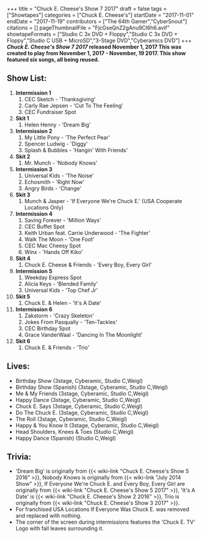 +++
title = "Chuck E. Cheese's Show 7 2017"
draft = false
tags = ["Showtapes"]
categories = ["Chuck E. Cheese's"]
startDate = "2017-11-01"
endDate = "2017-11-19"
contributors = ["The 64th Gamer","CyberSnout"]
citations = []
pageThumbnailFile = "FjcGseQnZ2gAnu9CI6h6.avif"
showtapeFormats = ["Studio C 3x DVD + Floppy","Studio C 3x DVD + Floppy","Studio C USB + MicroSD","3-Stage DVD","Cyberamics DVD"]
+++
***Chuck E. Cheese's Show 7 2017* released November 1, 2017
This was created to play from November 1, 2017 - November, 19 2017. This show featured six songs, all being reused.**

## Show List:

1.  **Intermission 1**
    1.  CEC Sketch - 'Thanksgiving'
    2.  Carly Rae Jepsen - 'Cut To The Feeling'
    3.  CEC Fundraiser Spot
2.  **Skit 1**
    1.  Helen Henny - 'Dream Big'
3.  **Intermission 2**
    1.  My Little Pony - 'The Perfect Pear'
    2.  Spencer Ludwig - 'Diggy'
    3.  Splash & Bubbles - 'Hangin' With Friends'
4.  **Skit 2**
    1.  Mr. Munch - 'Nobody Knows'
5.  **Intermission 3**
    1.  Universal Kids - 'The Noise'
    2.  Echosmith - 'Right Now'
    3.  Angry Birds - 'Change'
6.  **Skit 3**
    1.  Munch & Jasper - 'If Everyone We're Chuck E.' (USA Cooperate Locations Only)
7.  **Intermission 4**
    1.  Saving Forever - 'Million Ways'
    2.  CEC Buffet Spot
    3.  Keith Urban feat. Carrie Underwood - 'The Fighter'
    4.  Walk The Moon - 'One Foot'
    5.  CEC Mac Cheesy Spot
    6.  Winx - 'Hands Off Kiko'
8.  **Skit 4**
    1.  Chuck E. Cheese & Friends - 'Every Boy, Every Girl'
9.  **Intermission 5**
    1.  Weekday Express Spot
    2.  Alicia Keys - 'Blended Family'
    3.  Universal Kids - 'Top Chef Jr'
10. **Skit 5**
    1.  Chuck E. & Helen - 'It's A Date'
11. **Intermission 6**
    1.  Zakstorm - 'Crazy Skeleton'
    2.  Jokes From Pasqually - 'Ten-Tackles'
    3.  CEC Birthday Spot
    4.  Grace VanderWaal - 'Dancing In The Moonlight'
12. **Skit 6**
    1.  Chuck E. & Friends - 'Trio'

## Lives:

- Birthday Show (3stage, Cyberamic, Studio C,Weigl)
- Birthday Show (Spanish) (3stage, Cyberamic, Studio C,Weigl)
- Me & My Friends (3stage, Cyberamic, Studio C,Weigl)
- Happy Dance (3stage, Cyberamic, Studio C,Weigl)
- Chuck E. Says (3stage, Cyberamic, Studio C,Weigl)
- Do The Chuck E. (3stage, Cyberamic, Studio C,Weigl)
- The Roll (3stage, Cyberamic, Studio C,Weigl)
- Happy & You Know It (3stage, Cyberamic, Studio C,Weigl)
- Head Shoulders, Knees & Toes (Studio C,Weigl)
- Happy Dance (Spanish) (Studio C,Weigl)

## Trivia:

- 'Dream Big' is originally from {{< wiki-link "Chuck E. Cheese's Show 5 2016" >}}, Nobody Knows is originally from {{< wiki-link "July 2014 Show" >}}, If Everyone We're Chuck E. and Every Boy, Every Girl are originally from {{< wiki-link "Chuck E. Cheese's Show 5 2017" >}}, 'It's A Date' is {{< wiki-link "Chuck E. Cheese's Show 2 2016" >}}, Trio is originally from {{< wiki-link "Chuck E. Cheese's Show 3 2017" >}}.
- For franchised USA Locations If Everyone Was Chuck E. was removed and replaced with nothing.
- The corner of the screen during intermissions features the 'Chuck E. TV' Logo with fall leaves surrounding it.

